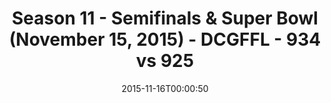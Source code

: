 ---
title: Season 11 - Semifinals & Super Bowl (November 15, 2015) - DCGFFL - 934 vs 925
teams_score:
- team: 934
  score:
- team: 925
  score:
mvp: ''
game-ball: ''
sportsperson: ''
season: 11
week:
date: '2015-11-16T00:00:50'
pageid: season-11-semifinals-super-bowl-november-15-2015-934-vs-925
---